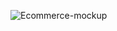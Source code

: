 ![Ecommerce-mockup](https://user-images.githubusercontent.com/48469274/170852942-36b06f1a-13ec-4a60-8a13-63335976b467.png)
